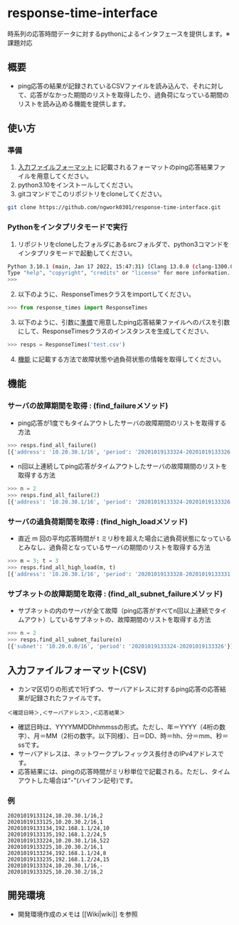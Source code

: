 # response-time-interface
時系列の応答時間データに対するpythonによるインタフェースを提供します。※課題対応

## 概要
* ping応答の結果が記録されているCSVファイルを読み込んで、それに対して、応答がなかった期間のリストを取得したり、過負荷になっている期間のリストを読み込める機能を提供します。

## 使い方
### 準備
1. [入力ファイルフォーマット](#入力ファイルフォーマット(CSV)) に記載されるフォーマットのping応答結果ファイルを用意してください。
2. python3.10をインストールしてください。
3. gitコマンドでこのリポジトリをcloneしてください。
``` bash
git clone https://github.com/ngwork0301/response-time-interface.git
```

### Pythonをインタプリタモードで実行
1. リポジトリをcloneしたフォルダにあるsrcフォルダで、python3コマンドをインタプリタモードで起動してください。
``` bash
Python 3.10.1 (main, Jan 17 2022, 15:47:31) [Clang 13.0.0 (clang-1300.0.29.30)] on darwin
Type "help", "copyright", "credits" or "license" for more information.
>>> 
```

2. 以下のように、ResponseTimesクラスをimportしてください。
``` Python
>>> from response_times import ResponseTimes
```

3. 以下のように、引数に[準備](#準備)で用意したping応答結果ファイルへのパスを引数にして、ResponseTimesクラスのインスタンスを生成してください、
``` Python
>>> resps = ResponseTimes('test.csv')
```

4. [機能](#機能) に記載する方法で故障状態や過負荷状態の情報を取得してください。


## 機能
### サーバの故障期間を取得 : (find_failureメソッド)
* ping応答が1度でもタイムアウトしたサーバの故障期間のリストを取得する方法

``` Python
>>> resps.find_all_failure()
[{'address': '10.20.30.1/16', 'period': '20201019133324-20201019133326'}]
```

* n回以上連続してping応答がタイムアウトしたサーバの故障期間のリストを取得する方法

``` Python
>>> n = 2
>>> resps.find_all_failure(2)
[{'address': '10.20.30.1/16', 'period': '20201019133324-20201019133326'}]
```

### サーバの過負荷期間を取得 : (find_high_loadメソッド)
* 直近 m 回の平均応答時間が t ミリ秒を超えた場合に過負荷状態になっているとみなし、過負荷となっているサーバの期間のリストを取得する方法

``` Python
>>> m = 3; t = 3
>>> resps.find_all_high_load(m, t)
[{'address': '10.20.30.1/16', 'period': '20201019133328-20201019133331'}]
```

### サブネットの故障期間を取得 : (find_all_subnet_failureメソッド)
* サブネットの内のサーバが全て故障（ping応答がすべてn回以上連続でタイムアウト）しているサブネットの、故障期間のリストを取得する方法

``` Python
>>> n = 2
>>> resps.find_all_subnet_failure(n)
[{'subnet': '10.20.0.0/16', 'period': '20201019133324-20201019133326'}]
```

## 入力ファイルフォーマット(CSV)
* カンマ区切りの形式で1行ずつ、サーバアドレスに対するping応答の応答結果が記録されたファイルです。
```
＜確認日時＞,＜サーバアドレス＞,＜応答結果＞
```

* 確認日時は、YYYYMMDDhhmmssの形式。ただし、年＝YYYY（4桁の数字）、月＝MM（2桁の数字。以下同様）、日＝DD、時＝hh、分＝mm、秒＝ssです。
* サーバアドレスは、ネットワークプレフィックス長付きのIPv4アドレスです。
* 応答結果には、pingの応答時間がミリ秒単位で記載される。ただし、タイムアウトした場合は"-"(ハイフン記号)です。

### 例 
```
20201019133124,10.20.30.1/16,2
20201019133125,10.20.30.2/16,1
20201019133134,192.168.1.1/24,10
20201019133135,192.168.1.2/24,5
20201019133224,10.20.30.1/16,522
20201019133225,10.20.30.2/16,1
20201019133234,192.168.1.1/24,8
20201019133235,192.168.1.2/24,15
20201019133324,10.20.30.1/16,-
20201019133325,10.20.30.2/16,2
```

## 開発環境
* 開発環境作成のメモは [[Wiki|wiki]] を参照


